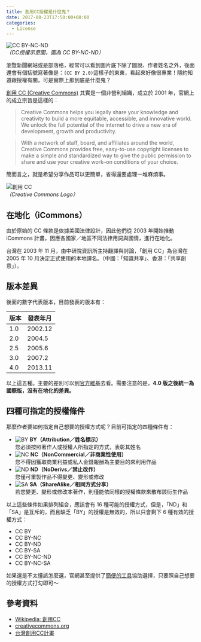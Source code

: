 ```yaml
---
title: 創用CC授權是什麼鬼？
date: 2017-08-23T17:50:00+08:00
categories:
  - License
---
```


![CC BY-NC-ND](https://mirrors.creativecommons.org/presskit/buttons/88x31/png/by-nc-nd.png)  
*（CC授權示意圖，圖為 CC BY-NC-ND）*




瀏覽新聞網站或是部落格，經常可以看到圖片底下除了圖說、作者姓名之外，後面還會有個括號寫著像是：`(CC BY 2.0)`這樣子的東東，看起來好像很專業！隱約知道跟授權有關，可是實際上那到底是什麼鬼？

[創用 CC (Creative Commons)](https://creativecommons.org/) 其實是一個非營利組織，成立於 2001 年，官網上的成立宗旨是這樣的：

> Creative Commons helps you legally share your knowledge and creativity to build a more equitable, accessible, and innovative world. We unlock the full potential of the internet to drive a new era of development, growth and productivity.

> With a network of staff, board, and affiliates around the world, Creative Commons provides free, easy-to-use copyright licenses to make a simple and standardized way to give the public permission to share and use your creative work–on conditions of your choice.

簡而言之，就是希望分享作品可以更簡單，省得還要處理一堆麻煩事。

![創用 CC](https://upload.wikimedia.org/wikipedia/commons/thumb/8/86/CC-logo.svg/200px-CC-logo.svg.png)  
*（Creative Commons Logo）*

## 在地化（iCommons）

由於原始的 CC 條款是依據美國法律設計，因此他們從 2003 年開始推動 iCommons 計畫，因應各國家／地區不同法律用詞與國情，進行在地化。

台灣在 2003 年 11 月，由中研院資訊所主持翻譯與討論，「創用 CC」為台灣在 2005 年 10 月決定正式使用的本地譯名。（中國：「知識共享」、香港：「共享創意」）。

## 版本差異

後面的數字代表版本，目前發表的版本有：

| 版本 | 發表年月 |
| --- | --- |
| 1.0 | 2002.12 |
| 2.0 | 2004.5 |
| 2.5 | 2005.6 |
| 3.0 | 2007.2 |
| 4.0 | 2013.11 |

以上這五種。主要的差別可以到[官方維基](https://wiki.creativecommons.org/wiki/License_Versions)去看。需要注意的是，**4.0 版之後統一為國際版，沒有在地化的差異。**

## 四種可指定的授權條件

那麼作者要如何指定自己想要的授權方式呢？目前可指定的四種條件有：

+ ![BY](https://upload.wikimedia.org/wikipedia/commons/thumb/1/11/Cc-by_new_white.svg/36px-Cc-by_new_white.svg.png)
**BY（Attribution／姓名標示）**  
您必須按照著作人或授權人所指定的方式，表彰其姓名  
+ ![NC](https://upload.wikimedia.org/wikipedia/commons/thumb/2/2f/Cc-nc_white.svg/36px-Cc-nc_white.svg.png)
**NC（NonCommercial／非商業性使用）**  
您不得因獲取商業利益或私人金錢報酬為主要目的來利用作品
+ ![ND](https://upload.wikimedia.org/wikipedia/commons/thumb/b/b3/Cc-nd_white.svg/36px-Cc-nd_white.svg.png)
**ND（NoDerivs／禁止改作）**  
您僅可重製作品不得變更、變形或修改
+ ![SA](https://upload.wikimedia.org/wikipedia/commons/thumb/d/df/Cc-sa_white.svg/36px-Cc-sa_white.svg.png)
**SA（ShareAlike／相同方式分享）**  
若您變更、變形或修改本著作，則僅能依同樣的授權條款來散布該衍生作品

以上這些條件如果排列組合，應該會有 16 種可能的授權方式，但是，「ND」和「SA」是互斥的，而且缺乏「BY」的授權是無效的，所以只會剩下 6 種有效的授權方式：

+ CC BY
+ CC BY-NC
+ CC BY-ND
+ CC BY-SA
+ CC BY-NC-ND
+ CC BY-NC-SA

如果還是不太懂該怎麼選，官網甚至提供了[簡便的工具](https://creativecommons.org/choose/)協助選擇，只要照自己想要的授權方式打勾即可～

## 參考資料
+ [Wikipedia: 創用CC](https://zh.wikipedia.org/wiki/%E5%88%9B%E4%BD%9C%E5%85%B1%E7%94%A8)
+ [creativecommons.org](https://creativecommons.org/)
+ [台灣創用CC計畫](http://creativecommons.tw/)

